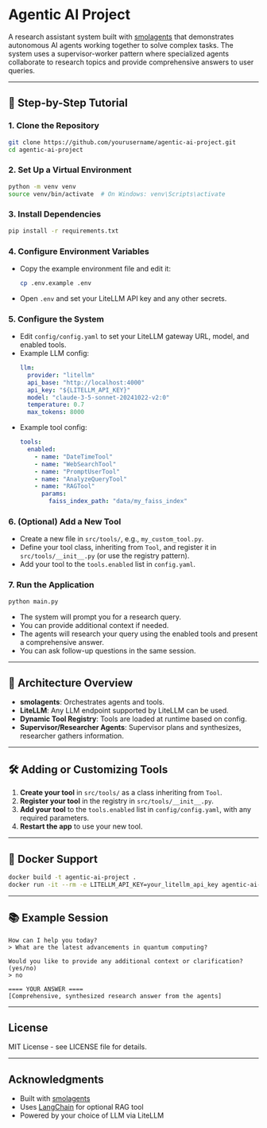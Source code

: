 # Agentic AI Project

A research assistant system built with [smolagents](https://github.com/huggingface/smolagents) that demonstrates autonomous AI agents working together to solve complex tasks. The system uses a supervisor-worker pattern where specialized agents collaborate to research topics and provide comprehensive answers to user queries.

---

## 🚀 Step-by-Step Tutorial

### 1. **Clone the Repository**

```bash
git clone https://github.com/yourusername/agentic-ai-project.git
cd agentic-ai-project
```

### 2. **Set Up a Virtual Environment**

```bash
python -m venv venv
source venv/bin/activate  # On Windows: venv\Scripts\activate
```

### 3. **Install Dependencies**

```bash
pip install -r requirements.txt
```

### 4. **Configure Environment Variables**

- Copy the example environment file and edit it:
  ```bash
  cp .env.example .env
  ```
- Open `.env` and set your LiteLLM API key and any other secrets.

### 5. **Configure the System**

- Edit `config/config.yaml` to set your LiteLLM gateway URL, model, and enabled tools.
- Example LLM config:
  ```yaml
  llm:
    provider: "litellm"
    api_base: "http://localhost:4000"
    api_key: "${LITELLM_API_KEY}"
    model: "claude-3-5-sonnet-20241022-v2:0"
    temperature: 0.7
    max_tokens: 8000
  ```
- Example tool config:
  ```yaml
  tools:
    enabled:
      - name: "DateTimeTool"
      - name: "WebSearchTool"
      - name: "PromptUserTool"
      - name: "AnalyzeQueryTool"
      - name: "RAGTool"
        params:
          faiss_index_path: "data/my_faiss_index"
  ```

### 6. **(Optional) Add a New Tool**

- Create a new file in `src/tools/`, e.g., `my_custom_tool.py`.
- Define your tool class, inheriting from `Tool`, and register it in `src/tools/__init__.py` (or use the registry pattern).
- Add your tool to the `tools.enabled` list in `config.yaml`.

### 7. **Run the Application**

```bash
python main.py
```

- The system will prompt you for a research query.
- You can provide additional context if needed.
- The agents will research your query using the enabled tools and present a comprehensive answer.
- You can ask follow-up questions in the same session.

---

## 🧩 Architecture Overview

- **smolagents**: Orchestrates agents and tools.
- **LiteLLM**: Any LLM endpoint supported by LiteLLM can be used.
- **Dynamic Tool Registry**: Tools are loaded at runtime based on config.
- **Supervisor/Researcher Agents**: Supervisor plans and synthesizes, researcher gathers information.

---

## 🛠️ Adding or Customizing Tools

1. **Create your tool** in `src/tools/` as a class inheriting from `Tool`.
2. **Register your tool** in the registry in `src/tools/__init__.py`.
3. **Add your tool** to the `tools.enabled` list in `config/config.yaml`, with any required parameters.
4. **Restart the app** to use your new tool.

---

## 🐳 Docker Support

```bash
docker build -t agentic-ai-project .
docker run -it --rm -e LITELLM_API_KEY=your_litellm_api_key agentic-ai-project
```

---

## 📚 Example Session

```
How can I help you today? 
> What are the latest advancements in quantum computing?

Would you like to provide any additional context or clarification? (yes/no)
> no

==== YOUR ANSWER ====
[Comprehensive, synthesized research answer from the agents]
```

---

## License

MIT License - see LICENSE file for details.

---

## Acknowledgments

- Built with [smolagents](https://github.com/huggingface/smolagents)
- Uses [LangChain](https://github.com/langchain-ai/langchain) for optional RAG tool
- Powered by your choice of LLM via LiteLLM
